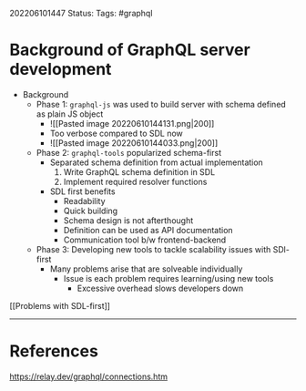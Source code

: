202206101447
Status: 
Tags: #graphql

# Background of GraphQL server development

- Background 
	- Phase 1: `graphql-js` was used to build server with schema defined as plain JS object
		- ![[Pasted image 20220610144131.png|200]]
		- Too verbose compared to SDL now
		- ![[Pasted image 20220610144033.png|200]]
	- Phase 2: `graphql-tools` popularized schema-first
		- Separated schema definition from actual implementation
			1. Write GraphQL schema definition in SDL
			2. Implement required resolver functions
		- SDL first benefits
			- Readability
			- Quick building
			- Schema design is not afterthought
			- Definition can be used as API documentation
			- Communication tool b/w frontend-backend
	- Phase 3: Developing new tools to tackle scalability issues with SDl-first
		- Many problems arise that are solveable individually
			- Issue is each problem requires learning/using new tools
				- Excessive overhead slows developers down

[[Problems with SDL-first]]






---
# References
https://relay.dev/graphql/connections.htm